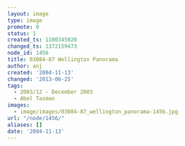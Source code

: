 ```yaml
---
layout: image
type: image
promote: 0
status: 1
created_ts: 1100345020
changed_ts: 1372159473
node_id: 1456
title: 03084-87 Wellington Panorama
author: anj
created: '2004-11-13'
changed: '2013-06-25'
tags:
  - 2003/12 - December 2003
  - Abel Tasman
images:
  - image/images/03084-87_wellington_panorama-1456.jpg
url: "/node/1456/"
aliases: []
date: '2004-11-13'
---
```



